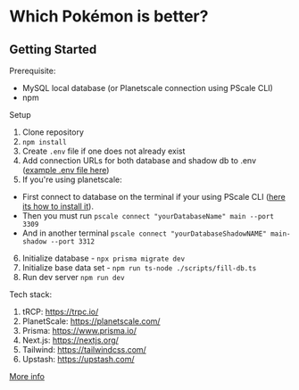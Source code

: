 # Which Pokémon is better?

##  Getting Started

Prerequisite:

- MySQL local database (or Planetscale connection using PScale CLI)
- npm

Setup

1. Clone repository
1. `npm install`
1. Create `.env` file if one does not already exist
1. Add connection URLs for both database and shadow db to .env ([example .env file here](https://gist.github.com/TheoBr/e450c52a52a9f9c9b49ef07212689685))
1. If you're using planetscale:
- First connect to database on the terminal if your using PScale CLI ([here its how to install it](https://github.com/planetscale/cli)).
- Then you must run `pscale connect "yourDatabaseName" main --port 3309`
- And in another terminal `pscale connect "yourDatabaseShadowNAME" main-shadow --port 3312`
6. Initialize database - `npx prisma migrate dev`
7. Initialize base data set - `npm run ts-node ./scripts/fill-db.ts`
8. Run dev server `npm run dev`

Tech stack:

1. tRCP: https://trpc.io/
1. PlanetScale: https://planetscale.com/
1. Prisma: https://www.prisma.io/
1. Next.js: https://nextjs.org/
1. Tailwind: https://tailwindcss.com/
1. Upstash: https://upstash.com/


[More info](https://www.twitch.tv/theo)
